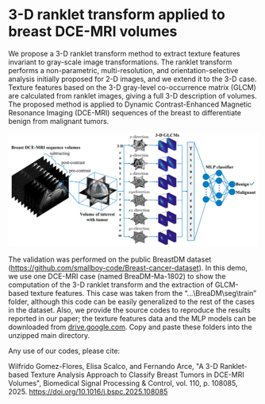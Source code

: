 # 3-D ranklet transform applied to breast DCE-MRI volumes

We propose a 3-D ranklet transform method to extract texture features invariant to gray-scale image transformations. The ranklet transform performs a non-parametric, multi-resolution, and orientation-selective analysis initially proposed for 2-D images, and we extend it to the 3-D case. Texture features based on the 3-D gray-level co-occurrence matrix (GLCM) are calculated from ranklet images, giving a full 3-D description of volumes. The proposed method is applied to Dynamic Contrast-Enhanced Magnetic Resonance Imaging (DCE-MRI) sequences of the breast to differentiate benign from malignant tumors.

![picture alt](https://github.com/wgomezf/3D-ranklets/blob/main/abstract0.jpg "3D-ranklet")

The validation was performed on the public BreastDM dataset (https://github.com/smallboy-code/Breast-cancer-dataset). In this demo, we use one DCE-MRI case (named BreaDM-Ma-1802) to show the computation of the 3-D ranklet transform and the extraction of GLCM-based texture features. This case was taken from the “...\BreaDM\seg\train” folder, although this code can be easily generalized to the rest of the cases in the dataset. Also, we provide the source codes to reproduce the results reported in our paper; the texture features data and the MLP models can be downloaded from [drive.google.com](https://drive.google.com/drive/folders/11VUle3VQeu8MpUfe2AHHRkVKS_wK3dlx?usp=sharing). Copy and paste these folders into the unzipped main directory.

Any use of our codes, please cite:

Wilfrido Gomez-Flores, Elisa Scalco, and Fernando Arce, "A 3-D Ranklet-based Texture Analysis Approach to Classify Breast Tumors in DCE-MRI Volumes", Biomedical Signal Processing & Control, vol. 110, p. 108085, 2025. https://doi.org/10.1016/j.bspc.2025.108085
